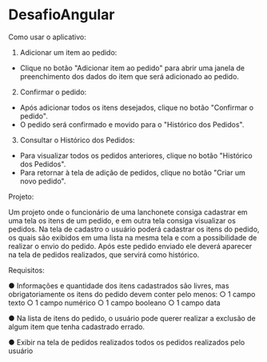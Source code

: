 # DesafioAngular

Como usar o aplicativo:
1. Adicionar um item ao pedido:
  * Clique no botão "Adicionar item ao pedido" para abrir uma janela de preenchimento dos dados do item que será adicionado ao pedido.
2. Confirmar o pedido:
  * Após adicionar todos os itens desejados, clique no botão "Confirmar o pedido".
  * O pedido será confirmado e movido para o "Histórico dos Pedidos".
3. Consultar o Histórico dos Pedidos:
  * Para visualizar todos os pedidos anteriores, clique no botão "Histórico dos Pedidos".
  * Para retornar à tela de adição de pedidos, clique no botão "Criar um novo pedido".

Projeto:

Um projeto onde o funcionário de uma lanchonete consiga cadastrar em uma tela os itens
de um pedido, e em outra tela consiga visualizar os pedidos.
Na tela de cadastro o usuário poderá cadastrar os itens do pedido, os quais são exibidos
em uma lista na mesma tela e com a possibilidade de realizar o envio do pedido. Após este
pedido enviado ele deverá aparecer na tela de pedidos realizados, que servirá como
histórico.

Requisitos:

● Informações e quantidade dos itens cadastrados são livres, mas obrigatoriamente
os itens do pedido devem conter pelo menos:
○ 1 campo texto
○ 1 campo numérico
○ 1 campo booleano
○ 1 campo data

● Na lista de itens do pedido, o usuário pode querer realizar a exclusão de algum item
que tenha cadastrado errado.

● Exibir na tela de pedidos realizados todos os pedidos realizados pelo usuário
